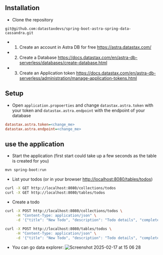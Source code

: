 ## Installation

- Clone the repository

```console
git@github.com:datastaxdevs/spring-boot-astra-spring-data-cassandra.git
```

- 1. Create an account in Astra DB for free
https://astra.datastax.com/

- 2. Create a Database
https://docs.datastax.com/en/astra-db-serverless/databases/create-database.html

- 3. Create an Application token
https://docs.datastax.com/en/astra-db-serverless/administration/manage-application-tokens.html

## Setup

- Open `application.propoerties` and change `datastax.astra.token` with your token and `datastax.astra.endpoint` with the endpoint of your database

```ini
datastax.astra.token=<change_me>
datastax.astra.endpoint=<change_me>
```

## use the application

- Start the application (first start could take up a few seconds as the table is created for you)

```bash
mvn spring-boot:run
```

- List your todos (or in your browser [http://localhost:8080/tables/todos](http://localhost:8080/todos))

```bash
curl -X GET http://localhost:8080/collections/todos
curl -X GET http://localhost:8080/tables/todos
```

- Create a todo

```bash
curl -X POST http://localhost:8080/collections/todos \
     -H "Content-Type: application/json" \
     -d '{"title": "New Todo", "description": "Todo details", "completed": false}'
     
curl -X POST http://localhost:8080/tables/todos \
     -H "Content-Type: application/json" \
     -d '{"title": "New Todo", "description": "Todo details", "completed": false}'
```

- You can go data explorer:
![Screenshot 2025-02-17 at 15 06 28](https://github.com/user-attachments/assets/403d8553-05f0-4b9e-900a-226072464a91)


